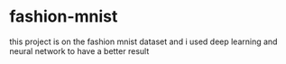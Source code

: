 # fashion-mnist
this project is on the fashion mnist dataset and i used deep learning and neural network to have a better result
